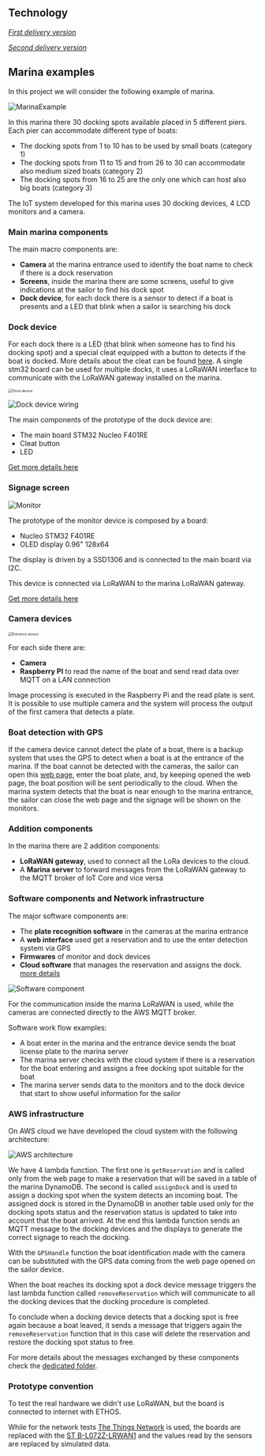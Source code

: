 ## Technology

*[First delivery version](https://github.com/kernel-machine/IoTGroupProject/tree/first_assignment/Technology.md)*

*[Second delivery version](https://github.com/kernel-machine/IoTGroupProject/tree/second_assignment/Technology.md)*

## Marina examples

In this project we will consider the following example of marina.

![MarinaExample](resources/images/MarinaMonitorPositionExample.png)

In this marina there 30 docking spots available placed in 5 different piers. Each pier can accommodate different type of boats:

- The docking spots from 1 to 10 has to be used by small boats (category 1)
- The docking spots from 11 to 15 and from 26 to 30 can accommodate also medium sized boats (category 2)
- The docking spots from 16 to 25 are the only one which can host also big boats (category 3)

The IoT system developed for this marina uses 30 docking devices, 4 LCD monitors and a camera.

### Main marina components

The main macro components are:

- **Camera** at the marina entrance used to identify the boat name to check if there is a dock reservation
- **Screens**, inside the marina there are some screens, useful to give indications at the sailor to find his dock spot
- **Dock device**, for each dock there is a sensor to detect if a boat is presents and a LED that blink when a sailor is searching his dock

### Dock device

For each dock there is a LED (that blink when someone has to find his docking spot) and a special cleat equipped with a button to detects if the boat is docked. More details about the cleat can be found [here](resources/cleat%203D%20model/).
A single stm32 board can be used for multiple docks, it uses a LoRaWAN interface to communicate with the LoRaWAN gateway installed on the marina.

<img src="resources/images/dock_device.png" alt="Dock device" style="zoom: 50%;" />

![Dock device wiring](resources/images/dock_device_connection.png)

The main components of the prototype of the dock device are:

- The main board STM32 Nucleo F401RE
- Cleat button
- LED

[Get more details here](src/Devices/DockDevice)

### Signage screen

![Monitor](resources/images/Monitor%20connection.png)

The prototype of the monitor device is composed by a board:

- Nucleo STM32 F401RE
- OLED display 0.96" 128x64 

The display is driven by a SSD1306 and is connected to the main board via I2C.

This device is connected via LoRaWAN to the marina LoRaWAN gateway.

[Get more details here](src/Devices/MonitorDevice)

### Camera devices

<img src="resources/images/entrance_device.png" alt="Entrance sensor" style="zoom:50%;" />

For each side there are:

- **Camera** 
- **Raspberry PI** to read the name of the boat and send read data over MQTT on a LAN connection

Image processing is executed in the Raspberry Pi and the read plate is sent.
It is possible to use multiple camera and the system will process the output of the first camera that detects a plate.

### Boat detection with GPS

If the camera device cannot detect the plate of a boat, there is a backup system that uses the GPS to detect when a boat is at the entrance of the marina. If the boat cannot be detected with the cameras, the sailor can open this [web page](https://kernel-machine.github.io/IoTGroupProject/#/gps), enter the boat plate, and, by keeping opened the web page, the boat position will be sent periodically to the cloud. When the marina system detects that the boat is near enough to the marina entrance, the sailor can close the web page and the signage will be shown on the monitors.

### Addition components

In the marina there are 2 addition components:

- **LoRaWAN gateway**, used to connect all the LoRa devices to the cloud.
- A **Marina server** to forward messages from the LoRaWAN gateway to the MQTT broker of IoT Core and vice versa 

### Software components and Network infrastructure

The major software components are:

- The **plate recognition software** in the cameras at the marina entrance
- A **web interface** used get a reservation and to use the enter detection system via GPS
- **Firmwares** of monitor and dock devices
- **Cloud software** that manages the reservation and assigns the dock. [more details](./src/AWS)

![Software component](resources/images/network_infrastructure.png)

For the communication inside the marina LoRaWAN is used, while the cameras are connected directly to the AWS MQTT broker.

Software work flow examples:

- A boat enter in the marina and the entrance device sends the boat license plate to the marina server
- The marina server checks with the cloud system if there is a reservation for the boat entering and assigns a free docking spot suitable for the boat
- The marina server sends data to the monitors and to the dock device that start to show useful information for the sailor

### AWS infrastructure

On AWS cloud we have developed the cloud system with the following architecture:

![AWS architecture](resources/images/architecture.png)

We have 4 lambda function. The first one is `getReservation` and is called only from the web page to make a reservation that will be saved in a table of the marina DynamoDB. The second is called `assignDock` and is used to assign a docking spot when the system detects an incoming boat. The assigned dock is stored in the DynamoDB in another table used only for the docking spots status and the reservation status is updated to take into account that the boat arrived. At the end this lambda function sends an MQTT message to the docking devices and the displays to generate the correct signage to reach the docking.

With the `GPSHandle` function the boat identification made with the camera can be substituted with the GPS data coming from the web page opened on the sailor device.

When the boat reaches its docking spot a dock device message triggers the last lambda function called `removeReservation` which will communicate to all the docking devices that the docking procedure is completed.

To conclude when a docking device detects that a docking spot is free again because a boat leaved, it sends a message that triggers again the `removeReservation` function that in this case will delete the reservation and restore the docking spot status to free.

For more details about the messages exchanged by these components check the [dedicated folder](src/AWS).

### Prototype convention

To test the real hardware we didn't use LoRaWAN, but the board is connected to internet with ETHOS.

While for the network tests [The Things Network](https://www.thethingsnetwork.org/) is used, the boards are replaced with the [ST B-L072Z-LRWAN1](https://www.iot-lab.info/docs/boards/st-b-l072z-lrwan1/) and the values read by the sensors are replaced by simulated data.
